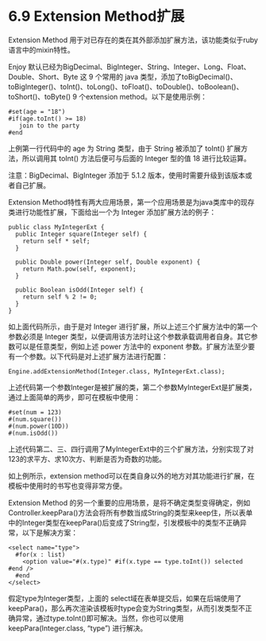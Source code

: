 # 6.9 Extension Method扩展
Extension Method 用于对已存在的类在其外部添加扩展方法，该功能类似于ruby语言中的mixin特性。

Enjoy 默认已经为BigDecimal、BigInteger、String、Integer、Long、Float、Double、Short、Byte 这 9 个常用的 java 类型，添加了toBigDecimal()、toBigInteger()、toInt()、toLong()、toFloat()、toDouble()、toBoolean()、toShort()、toByte() 9 个extension method。以下是使用示例：
```
#set(age = "18")
#if(age.toInt() >= 18)
   join to the party
#end
```
上例第一行代码中的 age 为 String 类型，由于 String 被添加了 toInt() 扩展方法，所以调用其 toInt() 方法后便可与后面的 Integer 型的值 18 进行比较运算。

注意：BigDecimal、BigInteger 添加于 5.1.2 版本，使用时需要升级到该版本或者自己扩展。

Extension Method特性有两大应用场景，第一个应用场景是为java类库中的现存类进行功能性扩展，下面给出一个为 Integer 添加扩展方法的例子：
```
public class MyIntegerExt {
  public Integer square(Integer self) {
    return self * self;
  }
  
  public Double power(Integer self, Double exponent) {
    return Math.pow(self, exponent);
  }
  
  public Boolean isOdd(Integer self) {
    return self % 2 != 0;
  }
}
```
如上面代码所示，由于是对 Integer 进行扩展，所以上述三个扩展方法中的第一个参数必须是 Integer 类型，以便调用该方法时让这个参数承载调用者自身。其它参数可以是任意类型，例如上述 power 方法中的 exponent 参数。扩展方法至少要有一个参数。以下代码是对上述扩展方法进行配置：
```
Engine.addExtensionMethod(Integer.class, MyIntegerExt.class);
```
上述代码第一个参数Integer是被扩展的类，第二个参数MyIntegerExt是扩展类，通过上面简单的两步，即可在模板中使用：
```
#set(num = 123)
#(num.square())
#(num.power(10D))
#(num.isOdd())
```
上述代码第二、三、四行调用了MyIntegerExt中的三个扩展方法，分别实现了对123的求平方、求10次方、判断是否为奇数的功能。

如上例所示，extension method可以在类自身以外的地方对其功能进行扩展，在模板中使用时的书写也变得非常方便。

Extension Method 的另一个重要的应用场景，是将不确定类型变得确定，例如Controller.keepPara()方法会将所有参数当成String的类型来keep住，所以表单中的Integer类型在keepPara()后变成了String型，引发模板中的类型不正确异常，以下是解决方案：
```
<select name="type">
  #for(x : list)
    <option value="#(x.type)" #if(x.type == type.toInt()) selected #end />
  #end
</select>
```
假定type为Integer类型，上面的 select域在表单提交后，如果在后端使用了keepPara()，那么再次渲染该模板时type会变为String类型，从而引发类型不正确异常，通过type.toInt()即可解决。当然，你也可以使用keepPara(Integer.class, “type”) 进行解决。

